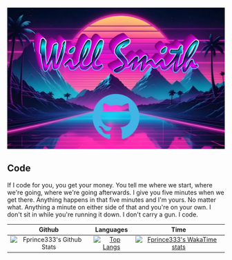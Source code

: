 [![header](./banner.png)](https://www.lwilsonsmith.com/)

## Code

If I code for you, you get your money. You tell me where we start, where we're going, where we're going afterwards. I give you five minutes when we get there. Anything happens in that five minutes and I'm yours. No matter what. Anything a minute on either side of that and you're on your own. I don't sit in while you're running it down. I don't carry a gun. I code.

|**Github**|**Languages**|**Time**|
|:---:|:---:|:---:|
| ![Fprince333's Github Stats](https://github-readme-stats.vercel.app/api?username=Fprince333&show_icons=true&theme=synthwave&include_all_commits=true&custom_title=Back+of+the+Baseball+Card&rank_icon=github) | [![Top Langs](https://github-readme-stats.vercel.app/api/top-langs/?username=Fprince333&theme=synthwave&layout=compact)](https://github.com/Fprince333) | [![Fprince333's WakaTime stats](https://github-readme-stats.vercel.app/api/wakatime?username=lwilsonsmith&theme=synthwave)](https://wakatime.com/@lwilsonsmith) |

